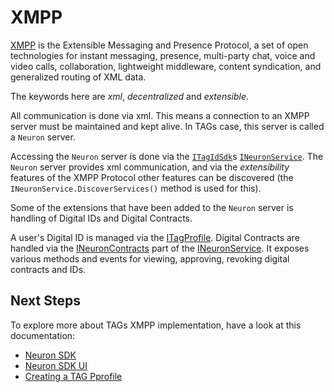 # XMPP #
[XMPP](https://xmpp.org/about/technology-overview.html) is the Extensible Messaging and Presence Protocol,
a set of open technologies for instant messaging, presence, multi-party chat, voice and video calls, collaboration, 
lightweight middleware, content syndication, and generalized routing of XML data.

The keywords here are _xml_, _decentralized_ and _extensible_.

All communication is done via xml. This means a connection to an XMPP server
must be maintained and kept alive. In TAGs case, this server is called a `Neuron` server.

Accessing the `Neuron` server is done via the [`ITagIdSdk`](../Tag.Neuron.Xamarin/ITagIdSdk.cs)s [`INeuronService`](../Tag.Neuron.Xamarin/Services/INeuronService.cs). The `Neuron` server provides
xml communication, and via the _extensibility_ features of the XMPP Protocol other features can be discovered (the `INeuronService.DiscoverServices()` method is used for this).

Some of the extensions that have been added to the `Neuron` server is handling of
Digital IDs and Digital Contracts.

A user's Digital ID is managed via the [ITagProfile](../Tag.Neuron.Xamarin/Services/ITagProfile.cs). Digital Contracts
are handled via the [INeuronContracts](../Tag.Neuron.Xamarin/Services/INeuronContracts.cs) part of the
[INeuronService](../Tag.Neuron.Xamarin/Services/INeuronService.cs). It exposes various methods and events
for viewing, approving, revoking digital contracts and IDs.

## Next Steps ##
To explore more about TAGs XMPP implementation, have a look at this documentation:
- [Neuron SDK](NeuronSDK.md)
- [Neuron SDK UI](NeuronSDKUI.md)
- [Creating a TAG Pprofile](CreatingAProfile.md)

